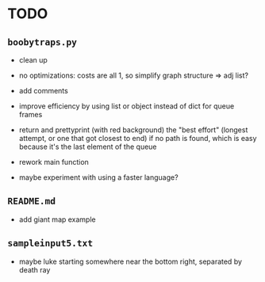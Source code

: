 # TODO

## `boobytraps.py`
* clean up
* no optimizations: costs are all 1, so simplify graph structure => adj list?
* add comments
* improve efficiency by using list or object instead of dict for queue frames
* return and prettyprint (with red background) the "best effort" (longest attempt, or one that got closest to end) if no path is found, which is easy because it's the last element of the queue
* rework main function

* maybe experiment with using a faster language?

## `README.md`
* add giant map example

## `sampleinput5.txt`
* maybe luke starting somewhere near the bottom right, separated by death ray
